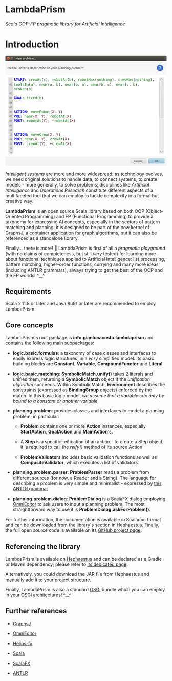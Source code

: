 # LambdaPrism

*Scala OOP-FP pragmatic library for Artificial Intelligence*


# Introduction


![Planning problem dialog screenshot](screenshots/PlanningProblemDialog.png)

*Intelligent systems* are more and more widespread: as technology evolves, we need original solutions to handle data, to connect systems, to create models - more generally, to solve problems; disciplines like *Artificial Intelligence* and *Operations Research* constitute different aspects of a multifaceted tool that we can employ to tackle complexity in a formal but creative way.


**LambdaPrism** is an open source Scala library based on both OOP (Object-Oriented Programming) and FP (Functional Programming) to provide a taxonomy for expressing AI concepts, especially in the sectors of pattern matching and planning: it is designed to be part of the new kernel of [GraphsJ](http://gianlucacosta.info/GraphsJ/), a container application for graph algorithms, but it can also be referenced as a standalone library.

Finally... there is more! :ghost: LambdaPrism is first of all a *pragmatic playground* (with no claims of completeness, but still *very* tested) for learning more about functional techniques applied to Artificial Intelligence: list processing, pattern matching, higher-order functions, currying and many more ideas (including ANTLR grammars), always trying to get the best of the OOP and the FP worlds! ^\_\_^


## Requirements

Scala 2.11.8 or later and Java 8u91 or later are recommended to employ LambdaPrism.


## Core concepts


LambdaPrism's root package is **info.gianlucacosta.lambdaprism** and contains the following main subpackages:

* **logic.basic.formulas**: a taxonomy of case classes and interfaces to easily express logic structures, in a *very* simplified model. Its basic building blocks are **Constant**, **Variable**, **CompoundFunctor** and **Literal**.

* **logic.basic.matching**: **SymbolicMatch.unify()** takes 2 literals and unifies them, returning a **SymbolicMatch** object if the *unification algorithm* succeeds. Within SymbolicMatch, **Environment** describes the constraints (expressed as **BindingGroup** objects) enforced by the match. In this basic logic model, *we assume that a variable can only be bound to a constant or another variable*.

* **planning.problem**: provides classes and interfaces to model a planning problem; in particular:
  * **Problem** contains one or more **Action** instances, especially **StartAction**, **GoalAction** and **MainAction**'s.

  * A **Step** is a specific reification of an action - to create a Step object, it is required to call the *reify()* method of its source Action

  * **ProblemValidators** includes basic validation functions as well as **CompositeValidator**, which executes a list of validators

* **planning.problem.parser**: **ProblemParser** reads a problem from different sources (for now, a Reader and a String). The language for describing a problem is very simple and minimalist - expressed by [this ANTLR grammar](src/main/antlr/PlanningProblem.g4)


* **planning.problem.dialog**: **ProblemDialog** is a ScalaFX dialog employing [OmniEditor](https://github.com/giancosta86/OmniEditor) to ask users to input a planning problem. The most straightforward way to use it is **ProblemDialog.askForProblem()**.

For further information, the documentation is available in Scaladoc format and can be downloaded from [the library's section in Hephaestus](https://bintray.com/giancosta86/Hephaestus/LambdaPrism). Finally, the full open source code is available on its [GitHub project page](https://github.com/giancosta86/LambdaPrism).


## Referencing the library

LambdaPrism is available on [Hephaestus](https://bintray.com/giancosta86/Hephaestus) and can be declared as a Gradle or Maven dependency; please refer to [its dedicated page](https://bintray.com/giancosta86/Hephaestus/LambdaPrism).

Alternatively, you could download the JAR file from Hephaestus and manually add it to your project structure.

Finally, LambdaPrism is also a standard [OSGi](http://www.slideshare.net/giancosta86/introduction-to-osgi-56290394) bundle which you can employ in your OSGi architectures! ^\_\_^



## Further references

* [GraphsJ](https://github.com/giancosta86/GraphsJ)

* [OmniEditor](https://github.com/giancosta86/OmniEditor)

* [Helios-fx](https://github.com/giancosta86/Helios-fx)

* [Scala](http://scala-lang.org/)

* [ScalaFX](http://scalafx.org/)

* [ANTLR](http://www.antlr.org/)
